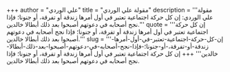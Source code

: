 +++
author = "علي الوردي"
title = "مقولة علي الوردي"
description = '''مقولة علي الوردي: إن كل حركة اجتماعية تعتبر في أول أمرها زندقة أو تفرقة، أو جنونا؛ فإذا نجح أصحابه في دعوتهم أصبحوا بعد ذلك أبطالا خالدين.'''
quote = '''إن كل حركة اجتماعية تعتبر في أول أمرها زندقة أو تفرقة، أو جنونا؛ فإذا نجح أصحابه في دعوتهم أصبحوا بعد ذلك أبطالا خالدين.'''
slug = '''إن-كل-حركة-اجتماعية-تعتبر-في-أول-أمرها-زندقة-أو-تفرقة،-أو-جنونا؛-فإذا-نجح-أصحابه-في-دعوتهم-أصبحوا-بعد-ذلك-أبطالا-خالدين'''
+++
إن كل حركة اجتماعية تعتبر في أول أمرها زندقة أو تفرقة، أو جنونا؛ فإذا نجح أصحابه في دعوتهم أصبحوا بعد ذلك أبطالا خالدين.
